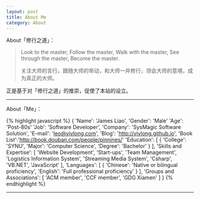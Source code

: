```yaml
---
layout: post  
title: About Me  
category: About
---
```


About「修行之道」：

> Look to the master, Follow the master, Walk with the master, See through the master, Become the master.
> 
> 关注大师的言行，跟随大师的举动，和大师一并修行，领会大师的意境，成为真正的大师。

正是基于对「修行之道」的推崇，促使了本站的设立。

---

About「Me」：

{% highlight javascript %}
{
    'Name':     'James Liao',
    'Gender':   'Male'
    'Age':      'Post-80s'
    'Job':      'Software Developer',
    'Company':  'SysMagic Software Solution',
    'E-mail':   'leo@vivlong.com',
    'Blog':     'http://vivlong.github.io',
    'Book List':'http://book.douban.com/people/pinnines/'
    'Education': [
        {
            'College': 'SYNU',
            'Major':   'Computer Science',
            'Degree':  'Bachelor'
        }
    ],
    'Skills and Expertise': [
        'Website Development',
        'Start-ups',
        'Team Management',
        'Logistics Information System',
        'Streaming Media System',
        'Csharp',
        'VB.NET',
        'JavaScript'
    ],
    'Languages': [
        {
            'Chinese':   'Native or bilingual proficiency',
            'English':   'Full professional proficiency'
        }
    ],
    'Groups and Associations': [
        'ACM member',
        'CCF member',
        'GDG Xiamen'
    ]
}
{% endhighlight %}

---
